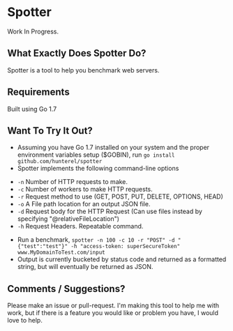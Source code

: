 # Spotter
Work In Progress.

## What Exactly Does Spotter Do?
Spotter is a tool to help you benchmark web servers. 

## Requirements
Built using Go 1.7

## Want To Try It Out?
- Assuming you have Go 1.7 installed on your system and the proper environment variables setup ($GOBIN), 
run `go install github.com/hunterel/spotter`
- Spotter implements the following command-line options
* `-n` Number of HTTP requests to make.
* `-c` Number of workers to make HTTP requests.
* `-r` Request method to use (GET, POST, PUT, DELETE, OPTIONS, HEAD)
* `-o` A File path location for an output JSON file.
* `-d` Request body for the HTTP Request (Can use files instead by specifying "@relativeFileLocation")
* `-h` Request Headers. Repeatable command.
- Run a benchmark, `spotter -n 100 -c 10 -r "POST" -d "{"test":"test"}" -h "access-token: superSecureToken" www.MyDomainToTest.com/input`
- Output is currently bucketed by status code and returned as a formatted string, but will eventually be returned as JSON.

## Comments / Suggestions?
Please make an issue or pull-request. I'm making this tool to help me with work, but if there is a feature you would like or problem you have, I would love to help.

